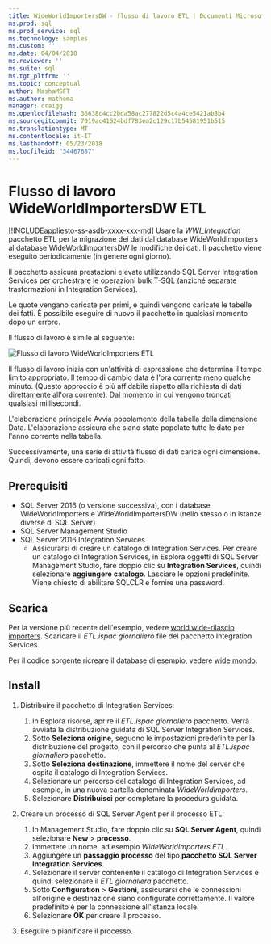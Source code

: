 ```yaml
---
title: WideWorldImportersDW - flusso di lavoro ETL | Documenti Microsoft
ms.prod: sql
ms.prod_service: sql
ms.technology: samples
ms.custom: ''
ms.date: 04/04/2018
ms.reviewer: ''
ms.suite: sql
ms.tgt_pltfrm: ''
ms.topic: conceptual
author: MashaMSFT
ms.author: mathoma
manager: craigg
ms.openlocfilehash: 36638c4cc2bda58ac277822d5c4a4ce5421ab8b4
ms.sourcegitcommit: 7019ac41524bdf783ea2c129c17b54581951b515
ms.translationtype: MT
ms.contentlocale: it-IT
ms.lasthandoff: 05/23/2018
ms.locfileid: "34467687"
---
```

# <a name="wideworldimportersdw-etl-workflow"></a>Flusso di lavoro WideWorldImportersDW ETL
[!INCLUDE[appliesto-ss-asdb-xxxx-xxx-md](../includes/appliesto-ss-asdb-xxxx-xxx-md.md)]
Usare la *WWI_Integration* pacchetto ETL per la migrazione dei dati dal database WideWorldImporters al database WideWorldImportersDW le modifiche dei dati. Il pacchetto viene eseguito periodicamente (in genere ogni giorno).

Il pacchetto assicura prestazioni elevate utilizzando SQL Server Integration Services per orchestrare le operazioni bulk T-SQL (anziché separate trasformazioni in Integration Services).

Le quote vengano caricate per primi, e quindi vengono caricate le tabelle dei fatti. È possibile eseguire di nuovo il pacchetto in qualsiasi momento dopo un errore.

Il flusso di lavoro è simile al seguente:

 ![Flusso di lavoro WideWorldImporters ETL](media/wide-world-importers/wideworldimporters-etl-workflow.png)

Il flusso di lavoro inizia con un'attività di espressione che determina il tempo limito appropriato. Il tempo di cambio data è l'ora corrente meno qualche minuto. (Questo approccio è più affidabile rispetto alla richiesta di dati direttamente all'ora corrente). Dal momento in cui vengono troncati qualsiasi millisecondi.

L'elaborazione principale Avvia popolamento della tabella della dimensione Data. L'elaborazione assicura che siano state popolate tutte le date per l'anno corrente nella tabella.

Successivamente, una serie di attività flusso di dati carica ogni dimensione. Quindi, devono essere caricati ogni fatto.

## <a name="prerequisites"></a>Prerequisiti

- SQL Server 2016 (o versione successiva), con i database WideWorldImporters e WideWorldImportersDW (nello stesso o in istanze diverse di SQL Server)
- SQL Server Management Studio
- SQL Server 2016 Integration Services
  - Assicurarsi di creare un catalogo di Integration Services. Per creare un catalogo di Integration Services, in Esplora oggetti di SQL Server Management Studio, fare doppio clic su **Integration Services**, quindi selezionare **aggiungere catalogo**. Lasciare le opzioni predefinite. Viene chiesto di abilitare SQLCLR e fornire una password.


## <a name="download"></a>Scarica

Per la versione più recente dell'esempio, vedere [world wide-rilascio importers](http://go.microsoft.com/fwlink/?LinkID=800630). Scaricare il *ETL.ispac giornaliero* file del pacchetto Integration Services.

Per il codice sorgente ricreare il database di esempio, vedere [wide mondo](https://github.com/Microsoft/sql-server-samples/tree/master/samples/databases/wide-world-importers/wwi-integration-etl).

## <a name="install"></a>Install

1. Distribuire il pacchetto di Integration Services:
   1. In Esplora risorse, aprire il *ETL.ispac giornaliero* pacchetto. Verrà avviata la distribuzione guidata di SQL Server Integration Services.
   2. Sotto **Seleziona origine**, seguono le impostazioni predefinite per la distribuzione del progetto, con il percorso che punta al *ETL.ispac giornaliero* pacchetto.
   3. Sotto **Seleziona destinazione**, immettere il nome del server che ospita il catalogo di Integration Services.
   4. Selezionare un percorso del catalogo di Integration Services, ad esempio, in una nuova cartella denominata *WideWorldImporters*.
   5. Selezionare **Distribuisci** per completare la procedura guidata.

2. Creare un processo di SQL Server Agent per il processo ETL:
   1. In Management Studio, fare doppio clic su **SQL Server Agent**, quindi selezionare **New** > **processo**.
   2. Immettere un nome, ad esempio *WideWorldImporters ETL*.
   3. Aggiungere un **passaggio processo** del tipo **pacchetto SQL Server Integration Services**.
   4. Selezionare il server contenente il catalogo di Integration Services e quindi selezionare il *ETL giornaliera* pacchetto.
   5. Sotto **Configuration** > **Gestioni**, assicurarsi che le connessioni all'origine e destinazione siano configurate correttamente. Il valore predefinito è per la connessione all'istanza locale.
   6. Selezionare **OK** per creare il processo.

3. Eseguire o pianificare il processo.

